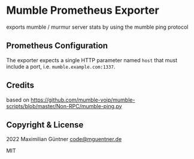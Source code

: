 # Mumble Prometheus Exporter

exports mumble / murmur server stats by using the mumble ping protocol

## Prometheus Configuration

The exporter expects a single HTTP parameter named `host` that must include a port, i.e. `mumble.example.com:1337`.

## Credits

based on https://github.com/mumble-voip/mumble-scripts/blob/master/Non-RPC/mumble-ping.py

## Copyright & License

2022 Maximilian Güntner <code@mguentner.de>

MIT
